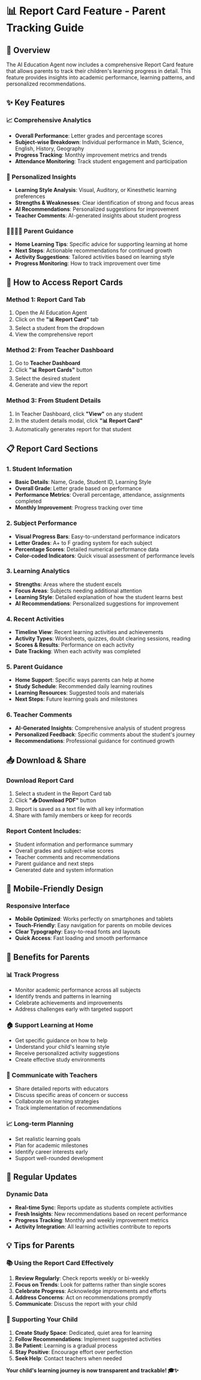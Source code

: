 # 📊 Report Card Feature - Parent Tracking Guide

## 🎯 **Overview**
The AI Education Agent now includes a comprehensive Report Card feature that allows parents to track their children's learning progress in detail. This feature provides insights into academic performance, learning patterns, and personalized recommendations.

## ✨ **Key Features**

### **📈 Comprehensive Analytics**
- **Overall Performance**: Letter grades and percentage scores
- **Subject-wise Breakdown**: Individual performance in Math, Science, English, History, Geography
- **Progress Tracking**: Monthly improvement metrics and trends
- **Attendance Monitoring**: Track student engagement and participation

### **🎯 Personalized Insights**
- **Learning Style Analysis**: Visual, Auditory, or Kinesthetic learning preferences
- **Strengths & Weaknesses**: Clear identification of strong and focus areas
- **AI Recommendations**: Personalized suggestions for improvement
- **Teacher Comments**: AI-generated insights about student progress

### **👨‍👩‍👧‍👦 Parent Guidance**
- **Home Learning Tips**: Specific advice for supporting learning at home
- **Next Steps**: Actionable recommendations for continued growth
- **Activity Suggestions**: Tailored activities based on learning style
- **Progress Monitoring**: How to track improvement over time

## 🚀 **How to Access Report Cards**

### **Method 1: Report Card Tab**
1. Open the AI Education Agent
2. Click on the **"📊 Report Card"** tab
3. Select a student from the dropdown
4. View the comprehensive report

### **Method 2: From Teacher Dashboard**
1. Go to **Teacher Dashboard**
2. Click **"📊 Report Cards"** button
3. Select the desired student
4. Generate and view the report

### **Method 3: From Student Details**
1. In Teacher Dashboard, click **"View"** on any student
2. In the student details modal, click **"📊 Report Card"**
3. Automatically generates report for that student

## 📋 **Report Card Sections**

### **1. Student Information**
- **Basic Details**: Name, Grade, Student ID, Learning Style
- **Overall Grade**: Letter grade based on performance
- **Performance Metrics**: Overall percentage, attendance, assignments completed
- **Monthly Improvement**: Progress tracking over time

### **2. Subject Performance**
- **Visual Progress Bars**: Easy-to-understand performance indicators
- **Letter Grades**: A+ to F grading system for each subject
- **Percentage Scores**: Detailed numerical performance data
- **Color-coded Indicators**: Quick visual assessment of performance levels

### **3. Learning Analytics**
- **Strengths**: Areas where the student excels
- **Focus Areas**: Subjects needing additional attention
- **Learning Style**: Detailed explanation of how the student learns best
- **AI Recommendations**: Personalized suggestions for improvement

### **4. Recent Activities**
- **Timeline View**: Recent learning activities and achievements
- **Activity Types**: Worksheets, quizzes, doubt clearing sessions, reading
- **Scores & Results**: Performance on each activity
- **Date Tracking**: When each activity was completed

### **5. Parent Guidance**
- **Home Support**: Specific ways parents can help at home
- **Study Schedule**: Recommended daily learning routines
- **Learning Resources**: Suggested tools and materials
- **Next Steps**: Future learning goals and milestones

### **6. Teacher Comments**
- **AI-Generated Insights**: Comprehensive analysis of student progress
- **Personalized Feedback**: Specific comments about the student's journey
- **Recommendations**: Professional guidance for continued growth

## 📥 **Download & Share**

### **Download Report Card**
1. Select a student in the Report Card tab
2. Click **"📥 Download PDF"** button
3. Report is saved as a text file with all key information
4. Share with family members or keep for records

### **Report Content Includes:**
- Student information and performance summary
- Overall grades and subject-wise scores
- Teacher comments and recommendations
- Parent guidance and next steps
- Generated date and system information

## 📱 **Mobile-Friendly Design**

### **Responsive Interface**
- **Mobile Optimized**: Works perfectly on smartphones and tablets
- **Touch-Friendly**: Easy navigation for parents on mobile devices
- **Clear Typography**: Easy-to-read fonts and layouts
- **Quick Access**: Fast loading and smooth performance

## 🎯 **Benefits for Parents**

### **📊 Track Progress**
- Monitor academic performance across all subjects
- Identify trends and patterns in learning
- Celebrate achievements and improvements
- Address challenges early with targeted support

### **🏠 Support Learning at Home**
- Get specific guidance on how to help
- Understand your child's learning style
- Receive personalized activity suggestions
- Create effective study environments

### **👥 Communicate with Teachers**
- Share detailed reports with educators
- Discuss specific areas of concern or success
- Collaborate on learning strategies
- Track implementation of recommendations

### **📈 Long-term Planning**
- Set realistic learning goals
- Plan for academic milestones
- Identify career interests early
- Support well-rounded development

## 🔄 **Regular Updates**

### **Dynamic Data**
- **Real-time Sync**: Reports update as students complete activities
- **Fresh Insights**: New recommendations based on recent performance
- **Progress Tracking**: Monthly and weekly improvement metrics
- **Activity Integration**: All learning activities contribute to reports

## 💡 **Tips for Parents**

### **📚 Using the Report Card Effectively**
1. **Review Regularly**: Check reports weekly or bi-weekly
2. **Focus on Trends**: Look for patterns rather than single scores
3. **Celebrate Progress**: Acknowledge improvements and efforts
4. **Address Concerns**: Act on recommendations promptly
5. **Communicate**: Discuss the report with your child

### **🎯 Supporting Your Child**
1. **Create Study Space**: Dedicated, quiet area for learning
2. **Follow Recommendations**: Implement suggested activities
3. **Be Patient**: Learning is a gradual process
4. **Stay Positive**: Encourage effort over perfection
5. **Seek Help**: Contact teachers when needed

**Your child's learning journey is now transparent and trackable! 🎓✨**

